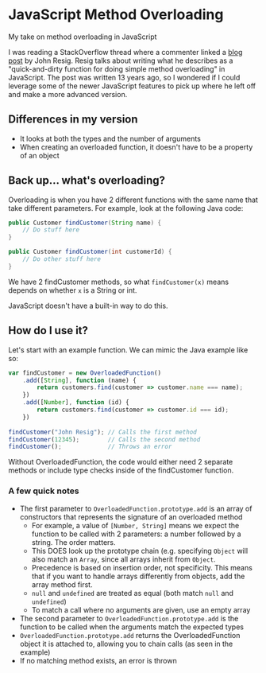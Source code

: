 # JavaScript Method Overloading
My take on method overloading in JavaScript

I was reading a StackOverflow thread where a commenter linked a [blog post](https://johnresig.com/blog/javascript-method-overloading/) by John Resig. Resig talks about writing what he describes as a "quick-and-dirty function for doing simple method overloading" in JavaScript. The post was written 13 years ago, so I wondered if I could leverage some of the newer JavaScript features to pick up where he left off and make a more advanced version.

## Differences in my version
- It looks at both the types and the number of arguments 
- When creating an overloaded function, it doesn't have to be a property of an object

## Back up... what's overloading?
Overloading is when you have 2 different functions with the same name that take different parameters. For example, look at the following Java code:

```java
public Customer findCustomer(String name) {
    // Do stuff here
}

public Customer findCustomer(int customerId) {
    // Do other stuff here
}
```

We have 2 findCustomer methods, so what `findCustomer(x)` means depends on whether `x` is a String or int.

JavaScript doesn't have a built-in way to do this.

## How do I use it?
Let's start with an example function. We can mimic the Java example like so:
```js
var findCustomer = new OverloadedFunction()
    .add([String], function (name) {
        return customers.find(customer => customer.name === name);
    })
    .add([Number], function (id) {
        return customers.find(customer => customer.id === id);
    })
    
findCustomer("John Resig"); // Calls the first method
findCustomer(12345);        // Calls the second method
findCustomer();             // Throws an error
```

Without OverloadedFunction, the code would either need 2 separate methods or include type checks inside of the findCustomer function.

### A few quick notes
- The first parameter to `OverloadedFunction.prototype.add` is an array of constructors that represents the signature of an overloaded method
    - For example, a value of `[Number, String]` means we expect the function to be called with 2 parameters: a number followed by a string. The order matters.
    - This DOES look up the prototype chain (e.g. specifying `Object` will also match an `Array`, since all arrays inherit from `Object`.
    - Precedence is based on insertion order, not specificity. This means that if you want to handle arrays differently from objects, add the array method first.
    - `null` and `undefined` are treated as equal (both match `null` and `undefined`)
    - To match a call where no arguments are given, use an empty array
- The second parameter to `OverloadedFunction.prototype.add` is the function to be called when the arguments match the expected types
- `OverloadedFunction.prototype.add` returns the OverloadedFunction object it is attached to, allowing you to chain calls (as seen in the example)
- If no matching method exists, an error is thrown
